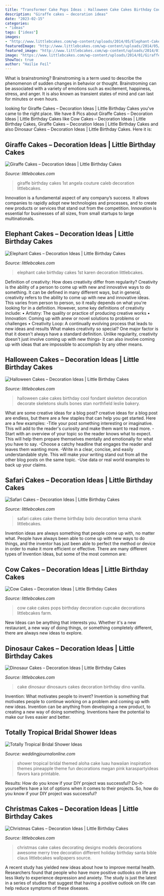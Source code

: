 ```yaml
---
title: "Transformer Cake Pops Ideas : Halloween Cake Cakes Birthday Cool Fondant Skeleton Decoration Decorate Skeletons Skulls Bones Stan Northfield Leslie Bakery"
description: "Giraffe cakes – decoration ideas"
date: "2023-02-15"
categories:
- "ideas"
tags: ["ideas"]
images:
- "http://www.littlebcakes.com/wp-content/uploads/2014/05/Elephant-Cake-Images.jpg"
featuredImage: "http://www.littlebcakes.com/wp-content/uploads/2014/05/Elephant-Cake-Images.jpg"
featured_image: "http://www.littlebcakes.com/wp-content/uploads/2014/01/Cow-Cake-Pops.jpg"
image: "https://www.littlebcakes.com/wp-content/uploads/2014/01/Giraffe-Birthday-Cakes.jpg"
ShowToc: true
author: "Hailie Feil"
---
```



What is brainstroming?
Brainstroming is a term used to describe the phenomenon of sudden changes in behavior or thought. Brainstroming can be associated with a variety of emotions such as excitement, happiness, stress, and anger. It is also known as transient states of mind and can last for minutes or even hours.

	

		
looking for Giraffe Cakes – Decoration Ideas | Little Birthday Cakes you've came to the right place. We have 8 Pics about Giraffe Cakes – Decoration Ideas | Little Birthday Cakes like Cow Cakes – Decoration Ideas | Little Birthday Cakes, Giraffe Cakes – Decoration Ideas | Little Birthday Cakes and also Dinosaur Cakes – Decoration Ideas | Little Birthday Cakes. Here it is:
		
    
## Giraffe Cakes – Decoration Ideas | Little Birthday Cakes

<img loading=lazy src="https://www.littlebcakes.com/wp-content/uploads/2014/01/Giraffe-Birthday-Cakes.jpg" onerror="this.onerror=null;this.src='https://tse1.mm.bing.net/th?id=OIP.5toMp6W7d_J6zJsU12Mo9AHaJ4&amp;pid=15.1';" alt="Giraffe Cakes – Decoration Ideas | Little Birthday Cakes">

_Source: littlebcakes.com_

>giraffe birthday cakes 1st angela couture caleb decoration littlebcakes. 

	

Innovation is a fundamental aspect of any company’s success. It allows companies to rapidly adopt new technologies and processes, and to create new products or services that stand out from the competition. Innovation is essential for businesses of all sizes, from small startups to large multinationals.

    
## Elephant Cakes – Decoration Ideas | Little Birthday Cakes

<img loading=lazy src="http://www.littlebcakes.com/wp-content/uploads/2014/05/Elephant-Cake-Images.jpg" onerror="this.onerror=null;this.src='https://tse2.mm.bing.net/th?id=OIP.lzlTJhX1_wAFufW09OdovQHaJ4&amp;pid=15.1';" alt="Elephant Cakes – Decoration Ideas | Little Birthday Cakes">

_Source: littlebcakes.com_

>elephant cake birthday cakes 1st karen decoration littlebcakes. 

	

Definition of creativity: How does creativity differ from regularity?
Creativity is the ability of a person to come up with new and innovative ways to do something. It can be defined in many different ways, but in general, creativity refers to the ability to come up with new and innovative ideas. This varies from person to person, so it really depends on what you're looking for in a definition. However, some key definitions of creativity include: • Artistry: The quality or practice of producing creative works • Innovation: Coming up with anew or novel solutions to problems or challenges • Creativity Loop: A continually evolving process that leads to new ideas and results 
What makes creativity so special? One major factor is that it doesn't always have a standard definition. Unlike regularity, creativity doesn't just involve coming up with new things- it can also involve coming up with ideas that are impossible to accomplish by any other means.

    
## Halloween Cakes – Decoration Ideas | Little Birthday Cakes

<img loading=lazy src="http://www.littlebcakes.com/wp-content/uploads/2013/08/Halloween-Cake-Ideas.jpg" onerror="this.onerror=null;this.src='https://tse3.mm.bing.net/th?id=OIP.vUKTsyTdVr_Pf1AMXqZz5gHaJ4&amp;pid=15.1';" alt="Halloween Cakes – Decoration Ideas | Little Birthday Cakes">

_Source: littlebcakes.com_

>halloween cake cakes birthday cool fondant skeleton decoration decorate skeletons skulls bones stan northfield leslie bakery. 

	

What are some creative ideas for a blog post?
creative ideas for a blog post are endless, but there are a few staples that can help you get started. Here are a few examples: 
-Title your post something interesting or imaginative. This will add to the reader's curiosity and make them want to read more. 
-Start with an overview of your topic so the reader knows what to expect. This will help them prepare themselves mentally and emotionally for what you have to say. 
-Choose a catchy headline that engages the reader and leaves them wanting more. 
-Write in a clear, concise, and easily understandable style. This will make your writing stand out from all the other blog posts on the same topic. 
-Use data or real world examples to back up your claims.

    
## Safari Cakes – Decoration Ideas | Little Birthday Cakes

<img loading=lazy src="https://www.littlebcakes.com/wp-content/uploads/2014/01/Baby-Safari-Cakes.jpg" onerror="this.onerror=null;this.src='https://tse1.mm.bing.net/th?id=OIP.LXyC_m789VZrx3beia89RQHaKY&amp;pid=15.1';" alt="Safari Cakes – Decoration Ideas | Little Birthday Cakes">

_Source: littlebcakes.com_

>safari cakes cake theme birthday bolo decoration tema shank littlebcakes. 

	

Invention ideas are always something that people come up with, no matter what. People have always been able to come up with new ways to do things, and the inventor has just been able to perfect the method or device in order to make it more efficient or effective. There are many different types of Invention Ideas, but some of the most common are:

    
## Cow Cakes – Decoration Ideas | Little Birthday Cakes

<img loading=lazy src="http://www.littlebcakes.com/wp-content/uploads/2014/01/Cow-Cake-Pops.jpg" onerror="this.onerror=null;this.src='https://tse2.mm.bing.net/th?id=OIP.F4xy8aMBXU-WB3p_z6p7AQHaLE&amp;pid=15.1';" alt="Cow Cakes – Decoration Ideas | Little Birthday Cakes">

_Source: littlebcakes.com_

>cow cake cakes pops birthday decoration cupcake decorations littlebcakes farm. 

	

New Ideas can be anything that interests you. Whether it's a new restaurant, a new way of doing things, or something completely different, there are always new ideas to explore.

    
## Dinosaur Cakes – Decoration Ideas | Little Birthday Cakes

<img loading=lazy src="http://www.littlebcakes.com/wp-content/uploads/2013/08/Dinosaurs-Cake.jpg" onerror="this.onerror=null;this.src='https://tse1.mm.bing.net/th?id=OIP.Nxhftm_HI0-gY88QRBSKhQHaGf&amp;pid=15.1';" alt="Dinosaur Cakes – Decoration Ideas | Little Birthday Cakes">

_Source: littlebcakes.com_

>cake dinosaur dinosaurs cakes decoration birthday dino vanilla. 

	

Invention: What motivates people to invent?
Invention is something that motivates people to continue working on a problem and coming up with new ideas. Invention can be anything from developing a new product, to creating a new way of doing something. Inventions have the potential to make our lives easier and better.

    
## Totally Tropical Bridal Shower Ideas

<img loading=lazy src="http://weddingjournalonline.com/wp-content/uploads/2015/04/meganwelker-beijosbridalshower-66-600x900.jpg" onerror="this.onerror=null;this.src='https://tse2.mm.bing.net/th?id=OIP.-DtLaesirvPKGZol8SApSQHaLH&amp;pid=15.1';" alt="Totally Tropical Bridal Shower Ideas">

_Source: weddingjournalonline.com_

>shower tropical bridal themed aloha cake luau hawaiian inspiration themes pineapple theme fun decorations megan pink karaspartyideas favors kara printable. 

	

Results: How do you know if your DIY project was successful?
Do-it-yourselfers have a lot of options when it comes to their projects. So, how do you know if your DIY project was successful?

    
## Christmas Cakes – Decoration Ideas | Little Birthday Cakes

<img loading=lazy src="http://www.littlebcakes.com/wp-content/uploads/2014/02/Christmas-Cake-Ideas-1024x936.jpg" onerror="this.onerror=null;this.src='https://tse3.mm.bing.net/th?id=OIP.q6FWFYU8k1tmgy_gy14ptAHaGx&amp;pid=15.1';" alt="Christmas Cakes – Decoration Ideas | Little Birthday Cakes">

_Source: littlebcakes.com_

>christmas cake cakes decorating designs models decorations awesome merry tree decoration different holiday birthday santa bible claus littlebcakes wallpapers source. 

	

A recent study has yielded new ideas about how to improve mental health. Researchers found that people who have more positive outlooks on life are less likely to experience depression and anxiety. The study is just the latest in a series of studies that suggest that having a positive outlook on life can help reduce symptoms of these diseases.

